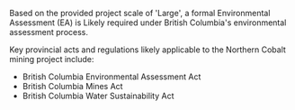 Based on the provided project scale of 'Large', a formal Environmental Assessment (EA) is Likely required under British Columbia's environmental assessment process.

Key provincial acts and regulations likely applicable to the Northern Cobalt mining project include:
*   British Columbia Environmental Assessment Act
*   British Columbia Mines Act
*   British Columbia Water Sustainability Act